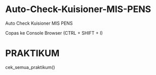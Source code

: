 # Auto-Check-Kuisioner-MIS-PENS
Auto Check Kuisioner MIS PENS


Copas ke Console Browser (CTRL + SHIFT + I)

# PRAKTIKUM
cek_semua_praktikum()
